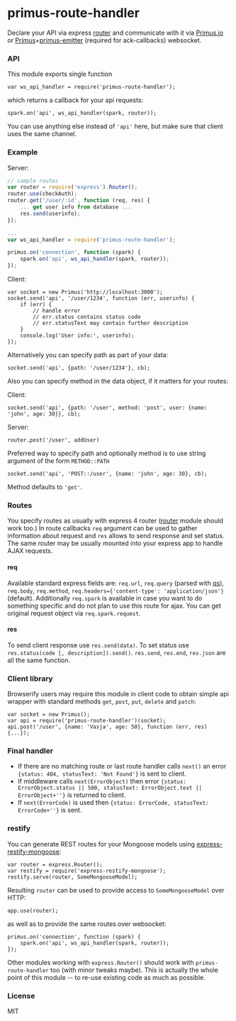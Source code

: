 # primus-route-handler
Declare your API via express [router](http://expressjs.com/4x/api.html#router)
and communicate with it via [Primus.io](https://github.com/cayasso/primus.io)
or [Primus](https://github.com/primus/primus)+[primus-emitter](https://github.com/cayasso/primus-emitter)
(required for ack-callbacks) websocket.

### API
This module exports single function
```
var ws_api_handler = require('primus-route-handler');
```
which returns a callback for your api requests:
```
spark.on('api', ws_api_handler(spark, router));
```
You can use anything else instead of `'api'` here, but make sure
that client uses the same channel.

### Example
Server:
```js
// sample routes
var router = require('express').Router();
router.use(checkAuth);
router.get('/user/:id', function (req, res) {
	... get user info from database ...
	res.send(userinfo);
});

...
var ws_api_handler = require('primus-route-handler');

primus.on('connection', function (spark) {
	spark.on('api', ws_api_handler(spark, router));
});
```
Client:
```
var socket = new Primus('http://localhost:3000');
socket.send('api', '/user/1234', function (err, userinfo) {
	if (err) {
		// handle error
		// err.status contains status code
		// err.statusText may contain further description
	}
	console.log('User info:', userinfo);
});
```

Alternatively you can specify path as part of your data:
```
socket.send('api', {path: '/user/1234'}, cb);
```
Also you can specify method in the data object, if it matters for your routes:

Client:
```
socket.send('api', {path: '/user', method: 'post', user: {name: 'john', age: 30}}, cb);
```
Server:
```
router.post('/user', addUser)
```

Preferred way to specify path and optionally method is to use
string argument of the form `METHOD::PATH`
```
socket.send('api', 'POST::/user', {name: 'john', age: 30}, cb);
```

Method defaults to `'get'`.

### Routes
You specify routes as usually with express 4 router
([router](https://www.npmjs.com/package/router) module should work too.)
In route callbacks `req` argument can be used to gather information about request
and `res` allows to send response and set status. The same router may be usually
mounted into your express app to handle AJAX requests.

#### req
Available standard express fields are: `req.url`, `req.query` 
(parsed with [qs](https://github.com/hapijs/qs)), `req.body`, `req.method`,
`req.headers={'content-type': 'application/json'}` (default).
Additionally `req.spark` is available in case you want to do something specific
and do not plan to use this route for ajax. You can get original request object
via `req.spark.request`.

#### res
To send client response use `res.send(data)`. To set status use `res.status(code [, description]).send()`.
`res.send`, `res.end`, `res.json` are all the same function.

### Client library
Browserify users may require this module in client code to obtain simple api wrapper
with standard methods `get`, `post`, `put`, `delete` and `patch`:
```
var socket = new Primus();
var api = require('primus-route-handler')(socket);
api.post('/user', {name: 'Vasja', age: 50}, function (err, res) {...});
```

### Final handler
- If there are no matching route or last route handler calls `next()` an error
`{status: 404, statusText: 'Not Found'}` is sent to client.
- If middleware calls `next(ErrorObject)` then  error
`{status: ErrorObject.status || 500, statusText: ErrorObject.text || ErrorObject+''}`
 is returned to client.
- If `next(ErrorCode)` is used then `{status: ErrorCode, statusText: ErrorCode+''}`
 is sent.

### restify
You can generate REST routes for your Mongoose models using
[express-restify-mongoose](https://florianholzapfel.github.io/express-restify-mongoose/):
```
var router = express.Router();
var restify = require('express-restify-mongoose');
restify.serve(router, SomeMongooseModel);
```
Resulting `router` can be used to provide access to `SomeMongooseModel` over HTTP:
```
app.use(router);
```
as well as to provide the same routes over websocket:
```
primus.on('connection', function (spark) {
	spark.on('api', ws_api_handler(spark, router));
});
```

Other modules working with `express.Router()` should work with `primus-route-handler`
too (with minor tweaks maybe). This is actually the whole point of this module
-- to re-use existing code as much as possible.

### License
MIT
